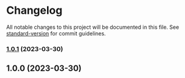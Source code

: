 # Changelog

All notable changes to this project will be documented in this file. See [standard-version](https://github.com/conventional-changelog/standard-version) for commit guidelines.

### [1.0.1](https://github.com/fmedeiros95/nestjs-zoop/compare/v1.0.0...v1.0.1) (2023-03-30)

## 1.0.0 (2023-03-30)
